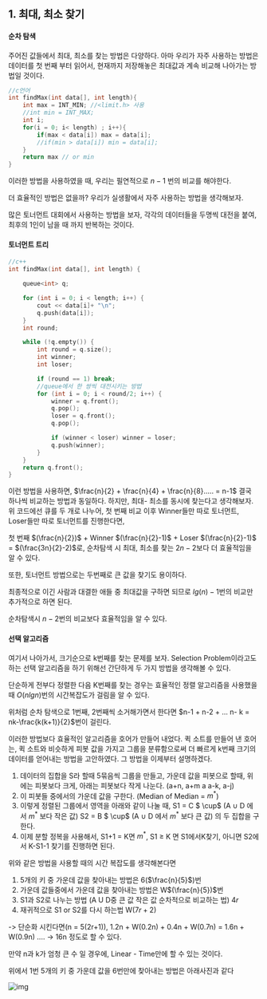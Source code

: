 ## 1. 최대, 최소 찾기

#### 순차 탐색

주어진 값들에서 최대, 최소를 찾는 방법은 다양하다. 아마 우리가 자주 사용하는 방법은 데이터를 첫 번째 부터 읽어서, 현재까지 저장해놓은 최대값과 계속 비교해 나아가는 방법일 것이다.

````C
//c언어
int findMax(int data[], int length){
    int max = INT_MIN; //<limit.h> 사용
    //int min = INT_MAX;
    int i;
	for(i = 0; i< length) ; i++){
        if(max < data[i]) max = data[i];
        //if(min > data[i]) min = data[i];
    }
    return max // or min
}
````

이러한 방법을 사용하였을 때, 우리는 필연적으로 $n-1$ 번의 비교를 해야한다. 

더 효율적인 방법은 없을까? 우리가 실생활에서 자주 사용하는 방법을 생각해보자. 

많은 토너먼트 대회에서 사용하는 방법을 보자, 각각의 데이터들을 두명씩 대전을 붙여, 최후의 1인이 남을 때 까지 반복하는 것이다. 

#### 토너먼트 트리

````c
//c++
int findMax(int data[], int length) {

    queue<int> q;

    for (int i = 0; i < length; i++) {
        cout << data[i]+ "\n";
        q.push(data[i]);
    }
    int round;

    while (!q.empty()) {
        int round = q.size();
        int winner;
        int loser;

        if (round == 1) break;
		//queue에서 한 쌍씩 대전시키는 방법
        for (int i = 0; i < round/2; i++) {
            winner = q.front();
            q.pop();
            loser = q.front();
            q.pop();

            if (winner < loser) winner = loser;
            q.push(winner);
        }
    }
    return q.front();
}
````

이런 방법을 사용하면, $\frac{n}{2} + \frac{n}{4} + \frac{n}{8}..... = n-1$ 결국 하나씩 비교하는 방법과 동일하다. 하지만, 최대- 최소를 동시에 찾는다고 생각해보자.  위 코드에선 큐를 두 개로 나누어, 첫 번째 비교 이후 Winner들만 따로 토너먼트, Loser들만 따로 토너먼트를 진행한다면,

첫 번째 $(\frac{n}{2})$ + Winner $(\frac{n}{2}-1)$ + Loser $(\frac{n}{2}-1)$ = $(\frac{3n}{2}-2)$로, 순차탐색 시 최대, 최소를 찾는 $2n-2$보다 더 효율적임을 알 수 있다.

또한,  토너먼트 방법으로는 두번째로 큰 값을 찾기도 용이하다.

최종적으로 이긴 사람과 대결한 애들 중 최대값을 구하면 되므로 $lg(n) -1$번의 비교만 추가적으로 하면 된다.

순차탐색시 $n-2$번의 비교보다 효율적임을 알 수 있다.

#### 선택 알고리즘

여기서 나아가서, 크기순으로 k번째를 찾는 문제를 보자. Selection Problem이라고도 하는 선택 알고리즘을 하기 위해선 간단하게 두 가지 방법을 생각해볼 수 있다.

단순하게 전부다 정렬한 다음 K번째를 찾는 경우는  효율적인 정렬 알고리즘을 사용했을 때 $O(nlgn)$번의  시간복잡도가 걸림을 알 수 있다.

위처럼 순차 탐색으로 1번째, 2번째씩 소거해가면서 한다면 $n-1 + n-2 + ... n- k  = nk-\frac{k(k+1)}{2}$번이 걸린다.

이러한 방법보다 효율적인 알고리즘을 호어가 만들어 내었다. 퀵 소트를 만들어 낸 호어는, 퀵 소트와 비슷하게 피봇 값을 가지고 그룹을 분류함으로써 더 빠르게 k번째 크기의 데이터를 얻어내는 방법을 고안하였다. 그 방법을 이제부터 설명하겠다.

1. 데이터의 집합을 S라 할때 5묶음씩 그룹을 만들고, 가운데 값을 피봇으로 할때, 위에는 피봇보다 크게, 아래는 피봇보다 작게 나눈다. (a+n, a+m a a-k, a-j)
2. 이 피봇들 중에서의 가운데 값을 구한다. (Median of Median = $m^*$)
3. 이렇게 정렬된 그룹에서 영역을 아래와 같이 나눌 때, S1 = C $ \cup$ (A $\cup$ D 에서 $m^*$ 보다 작은 값)  S2 = B $ \cup$ (A $\cup$ D 에서 $m^*$ 보다 큰 값) 의 두 집합을 구한다.
4. 이제 분할 정복을 사용해서, S1+1 =  K면 $m^*$, S1 $\geq$ K 면 S1에서K찾기, 아니면 S2에서 K-S1-1 찾기를 진행하면 된다.

위와 같은 방법을 사용할 때의 시간 복잡도를 생각해본다면

1. 5개의 키 중 가운데 값을 찾아내는 방법은 6($\frac{n}{5}$)번
2. 가운데 값들중에서 가운데 값을 찾아내는 방법은 W$(\frac{n}{5})$번 
3. S1과 S2로 나누는 방법 (A U D중 큰 값 작은 값 순차적으로 비교하는 법) $4r$ 
4. 재귀적으로 S1 or S2를 다시 하는법 W($7r+2$)

-> 단순화 시킨다면(n = 5(2r+1)), 1.2n + W(0.2n) + 0.4n + W(0.7n) = 1.6n + W(0.9n) .... -> 16n 정도로 할 수 있다.

만약 n과 k가 엄청 큰 수 일 경우에, Linear - Time만에 할 수 있는 것이다.

위에서 1번 5개의 키 중 가운데 값을 6번만에 찾아내는 방법은 아래사진과 같다

![img](C:\Users\newkid\Desktop\median_of_five.jpg)

